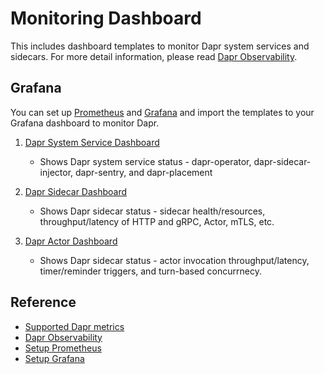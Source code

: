 # Monitoring Dashboard

This includes dashboard templates to monitor Dapr system services and sidecars. For more detail information, please read [Dapr Observability](https://docs.dapr.io/concepts/observability-concept/).

## Grafana

You can set up [Prometheus](https://docs.dapr.io/operations/monitoring/prometheus/) and [Grafana](https://docs.dapr.io/operations/monitoring/grafana/) and import the templates to your Grafana dashboard to monitor Dapr.

1. [Dapr System Service Dashboard](./grafana-system-services-dashboard.json)
    - Shows Dapr system service status - dapr-operator, dapr-sidecar-injector, dapr-sentry, and dapr-placement

2. [Dapr Sidecar Dashboard](./grafana-sidecar-dashboard.json)
    - Shows Dapr sidecar status - sidecar health/resources, throughput/latency of HTTP and gRPC, Actor, mTLS, etc.

3. [Dapr Actor Dashboard](./grafana-actor-dashboard.json)
    - Shows Dapr sidecar status - actor invocation throughput/latency, timer/reminder triggers, and turn-based concurrnecy.

## Reference

* [Supported Dapr metrics](../docs/development/dapr-metrics.md)
* [Dapr Observability](https://docs.dapr.io/concepts/observability-concept)
* [Setup Prometheus](https://docs.dapr.io/operations/monitoring/prometheus/)
* [Setup Grafana](https://docs.dapr.io/operations/monitoring/grafana/)
